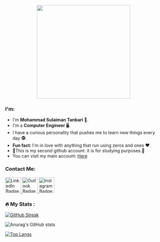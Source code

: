 <div id="header" align="center">
  <img src="https://c.tenor.com/YIa74mHIZQQAAAAC/letterzip-hello.gif" width="300"/>
</div>
<h3> I'm: </h2>
<ul>
  <li>I'm <strong>Mohammad Sulaiman Tanbari</strong> &#x1F935;.</li>
  <li>I'm a <strong>Computer Engineer</strong> &#128421;.</li> 
  <li>I have a curious personality that pushes me to learn new things every day &#x1F575;.</li> 
  <li><strong>Fun fact: </strong>I'm in love with anything that run using zeros and ones &#10084;.</li>
  <li>&#x1F6D1;This is my second github account. it is for studying purposes.&#x1F6D1;</li>
  <li>You can visit my main account: <a href="https://github.com/mhdsulaiman">Here</a></li>
</ul>
<h3>Contact Me:</h2>
<div id="badges">
  <a href="https://www.linkedin.com/in/mohammad-sulaiman-tanbari/">
    <img src="https://bankimooncentre.org/wp-content/uploads/2020/05/LinkedIn-Icon-Square.png" alt="LinkedIn Badge" width="50"/>
  </a>
  <a href="mailto:suliman.tanbari@hotmail.com">
    <img src="https://upload.wikimedia.org/wikipedia/commons/d/df/Microsoft_Office_Outlook_%282018%E2%80%93present%29.svg" alt="Outlook Badge" width="50"/>
  </a>
   <a href="https://www.instagram.com/mst12n6/">
    <img src="https://cdn.pixabay.com/photo/2020/11/15/06/18/instagram-logo-5744708_1280.png" alt="Instagram Badge" width="50"/>
  </a>
</div>

### :fire: My Stats :
[![GitHub Streak](http://github-readme-streak-stats.herokuapp.com?user=mhdsulaimantan&theme=dark&background=000000)](https://git.io/streak-stats)

![Anurag's GitHub stats](https://github-readme-stats.vercel.app/api?username=mhdsulaimantan&show_icons=true&theme=radical)

[![Top Langs](https://github-readme-stats.vercel.app/api/top-langs/?username=mhdsulaimantan&layout=compact&theme=vision-friendly-dark)](https://github.com/anuraghazra/github-readme-stats)

